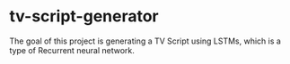 # tv-script-generator
The goal of this project is generating a TV Script using LSTMs, which is a type of Recurrent neural network.
